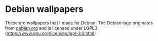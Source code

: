 # Debian wallpapers

These are wallpapers that I made for Debian. The Debian logo originates from [debian.org](https://www.debian.org/) and is licensed under LGPL3 (https://www.gnu.org/licenses/lgpl-3.0.html) 
